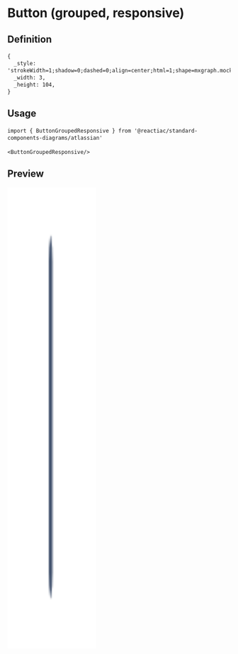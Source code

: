 # Button (grouped, responsive)

## Definition

```
{
  _style: 'strokeWidth=1;shadow=0;dashed=0;align=center;html=1;shape=mxgraph.mockup.rrect;rSize=10;fillColor=#42526E;strokeColor=#ffffff;strokeWidth=2;fontSize=12;fontColor=#ffffff;fontStyle=0;whiteSpace=wrap;',
  _width: 3,
  _height: 104,
}
```

## Usage

```
import { ButtonGroupedResponsive } from '@reactiac/standard-components-diagrams/atlassian'

<ButtonGroupedResponsive/>
```

## Preview

<img src="./button-grouped-responsive.png" width="200"/>
